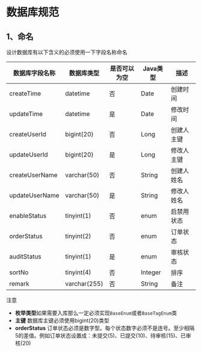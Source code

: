 # 数据库规范
## 1、命名
设计数据库有以下含义的必须使用一下字段名称命名      

| 数据库字段名称 | 数据库类型 | 是否可以为空 | Java类型 | 描述 |
| --- | --- | --- | --- | --- |
|  createTime   | datetime | 否 |   Date   | 创建时间 |
|  updateTime   | datetime | 是 |   Date   | 修改时间 |
|  createUserId   | bigint(20) | 否 |   Long   | 创建人主键 |
|  updateUserId   | bigint(20) | 是 |   Long   | 修改人主键 |
|  createUserName   | varchar(50) | 否 |   String   | 创建人姓名 |
|  updateUserName   | varchar(50) | 是 |   String   | 修改人姓名 |
|  enableStatus   | tinyint(1) | 否 |   enum   | 启禁用状态 |
|  orderStatus   | tinyint(2) | 否 |   enum   | 订单状态 |
| auditStatus   | tinyint(1) | 是 | enum | 审核状态 |
| sortNo | tinyint(4) | 否 | Integer | 排序 |
| remark | varchar(255) | 否 | String | 备注 |

注意        
* **枚举类型**如果需要入库那么一定必须实现`BaseEnum`或者`BaseTagEnum`类
* **主键** 数据库主键必须使用bigint(20)类型
* **orderStatus** 订单状态必须是数字型。每个状态数字必须不是连号。至少相隔5的差值。例如订单状态设置成：未提交(5)、已提交(10)、待审核(15)、已审核(20)
